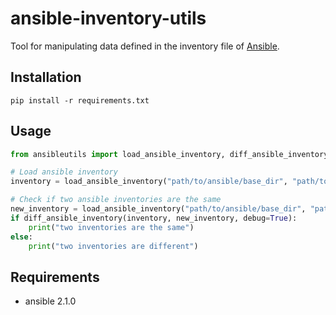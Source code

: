 # ansible-inventory-utils

Tool for manipulating data defined in the inventory file of [Ansible](https://github.com/ansible/ansible).

## Installation

`pip install -r requirements.txt`

## Usage

```Python
from ansibleutils import load_ansible_inventory, diff_ansible_inventory

# Load ansible inventory
inventory = load_ansible_inventory("path/to/ansible/base_dir", "path/to/ansible/inventory", "VaultPassword")

# Check if two ansible inventories are the same
new_inventory = load_ansible_inventory("path/to/ansible/base_dir", "path/to/ansible/new_inventory", "VaultPassword")
if diff_ansible_inventory(inventory, new_inventory, debug=True):
    print("two inventories are the same")
else:
    print("two inventories are different")
```

## Requirements
- ansible 2.1.0

